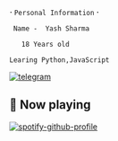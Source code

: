     ⠂𝙿𝚎𝚛𝚜𝚘𝚗𝚊𝚕 𝙸𝚗𝚏𝚘𝚛𝚖𝚊𝚝𝚒𝚘𝚗⠐
                                                              
     Name -  Yash Sharma      
                                                               
       18 Years old 
                                                                 
    Learing Python,JavaScript  
                                                                
 [![telegram](https://img.shields.io/badge/Telegram-0088cc?style=for-the-badge&logo=telegram&logocolor=white)](https://t.me/Yash_Sharma_1807)
                                                        
## 🎵 Now playing 

[![spotify-github-profile](https://spotify-github-profile.vercel.app/api/view?uid=rvnlil57obqaia32lde32upxx&cover_image=true&theme=default&bar_color=53b14f&bar_color_cover=true)](https://open.spotify.com/user/rvnlil57obqaia32lde32upxx)
